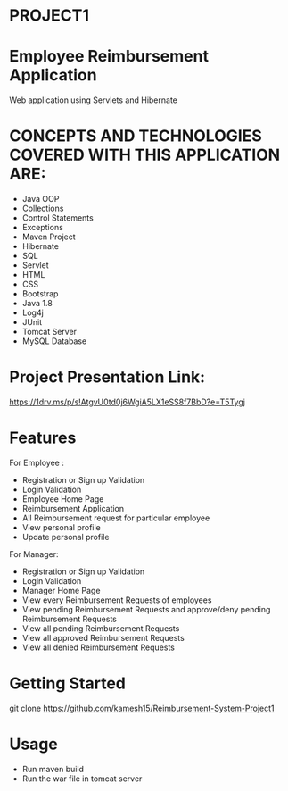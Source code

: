 # PROJECT1

# Employee Reimbursement Application

Web application using Servlets and Hibernate

# CONCEPTS AND TECHNOLOGIES COVERED WITH THIS APPLICATION ARE:
* Java OOP
* Collections
* Control Statements
* Exceptions
* Maven Project
* Hibernate 
* SQL
* Servlet
* HTML
* CSS
* Bootstrap
* Java 1.8
* Log4j
* JUnit
* Tomcat Server
* MySQL Database

# Project Presentation Link:

https://1drv.ms/p/s!AtgvU0td0j6WgiA5LX1eSS8f7BbD?e=T5Tygj

# Features

For Employee :
* Registration or Sign up Validation
* Login Validation
* Employee Home Page
* Reimbursement Application
* All Reimbursement request for particular employee
* View personal profile
* Update personal profile

For Manager:
* Registration or Sign up Validation
* Login Validation
* Manager Home Page
* View every Reimbursement Requests of employees
* View pending Reimbursement Requests and approve/deny pending Reimbursement Requests
* View all pending Reimbursement Requests
* View all approved Reimbursement Requests
* View all denied Reimbursement Requests

# Getting Started 
git clone https://github.com/kamesh15/Reimbursement-System-Project1

# Usage
* Run maven build
* Run the war file in tomcat server
